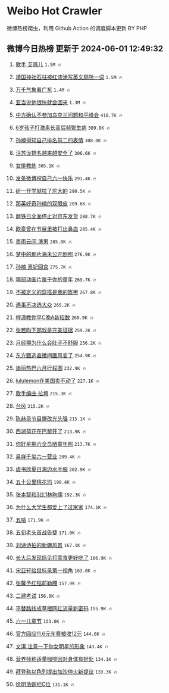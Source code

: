 # Weibo Hot Crawler 



微博热榜爬虫，利用 Github Action 的调度脚本更新 BY PHP 


## 微博今日热榜 更新于 2024-06-01 12:49:32 
1. [歌手 艾薇儿](https://s.weibo.com/weibo?q=%E6%AD%8C%E6%89%8B%20%E8%89%BE%E8%96%87%E5%84%BF&t=31&band_rank=1&Refer=top) `1.5M 🔥` 

1. [靖国神社石柱被红漆涂写英文厕所一词](https://s.weibo.com/weibo?q=%23%E9%9D%96%E5%9B%BD%E7%A5%9E%E7%A4%BE%E7%9F%B3%E6%9F%B1%E8%A2%AB%E7%BA%A2%E6%BC%86%E6%B6%82%E5%86%99%E8%8B%B1%E6%96%87%E5%8E%95%E6%89%80%E4%B8%80%E8%AF%8D%23&t=31&band_rank=2&Refer=top) `1.5M 🔥` 

1. [万千气象看广东](https://s.weibo.com/weibo?q=%23%E4%B8%87%E5%8D%83%E6%B0%94%E8%B1%A1%E7%9C%8B%E5%B9%BF%E4%B8%9C%23&t=31&band_rank=3&Refer=top) `1.4M 🔥` 

1. [亚当说他很快就会回来](https://s.weibo.com/weibo?q=%E4%BA%9A%E5%BD%93%E8%AF%B4%E4%BB%96%E5%BE%88%E5%BF%AB%E5%B0%B1%E4%BC%9A%E5%9B%9E%E6%9D%A5&t=31&band_rank=4&Refer=top) `1.3M 🔥` 

1. [中方确认不参加乌克兰问题和平峰会](https://s.weibo.com/weibo?q=%23%E4%B8%AD%E6%96%B9%E7%A1%AE%E8%AE%A4%E4%B8%8D%E5%8F%82%E5%8A%A0%E4%B9%8C%E5%85%8B%E5%85%B0%E9%97%AE%E9%A2%98%E5%92%8C%E5%B9%B3%E5%B3%B0%E4%BC%9A%23&t=31&band_rank=5&Refer=top) `410.7K 🔥` 

1. [6岁孩子打激素长高后频繁生病](https://s.weibo.com/weibo?q=%236%E5%B2%81%E5%AD%A9%E5%AD%90%E6%89%93%E6%BF%80%E7%B4%A0%E9%95%BF%E9%AB%98%E5%90%8E%E9%A2%91%E7%B9%81%E7%94%9F%E7%97%85%23&t=31&band_rank=6&Refer=top) `309.8K 🔥` 

1. [孙楠得知自己排名前二的表情](https://s.weibo.com/weibo?q=%23%E5%AD%99%E6%A5%A0%E5%BE%97%E7%9F%A5%E8%87%AA%E5%B7%B1%E6%8E%92%E5%90%8D%E5%89%8D%E4%BA%8C%E7%9A%84%E8%A1%A8%E6%83%85%23&t=31&band_rank=7&Refer=top) `308.0K 🔥` 

1. [汪苏泷排名越来越安全了](https://s.weibo.com/weibo?q=%23%E6%B1%AA%E8%8B%8F%E6%B3%B7%E6%8E%92%E5%90%8D%E8%B6%8A%E6%9D%A5%E8%B6%8A%E5%AE%89%E5%85%A8%E4%BA%86%23&t=31&band_rank=8&Refer=top) `306.6K 🔥` 

1. [女排教练](https://s.weibo.com/weibo?q=%E5%A5%B3%E6%8E%92%E6%95%99%E7%BB%83&t=31&band_rank=9&Refer=top) `305.1K 🔥` 

1. [发条微博祝自己六一快乐](https://s.weibo.com/weibo?q=%23%E5%8F%91%E6%9D%A1%E5%BE%AE%E5%8D%9A%E7%A5%9D%E8%87%AA%E5%B7%B1%E5%85%AD%E4%B8%80%E5%BF%AB%E4%B9%90%23&t=31&band_rank=10&Refer=top) `291.4K 🔥` 

1. [研一开学就拉了坨大的](https://s.weibo.com/weibo?q=%E7%A0%94%E4%B8%80%E5%BC%80%E5%AD%A6%E5%B0%B1%E6%8B%89%E4%BA%86%E5%9D%A8%E5%A4%A7%E7%9A%84&t=31&band_rank=11&Refer=top) `290.5K 🔥` 

1. [那英好奇孙楠的双眼皮](https://s.weibo.com/weibo?q=%23%E9%82%A3%E8%8B%B1%E5%A5%BD%E5%A5%87%E5%AD%99%E6%A5%A0%E7%9A%84%E5%8F%8C%E7%9C%BC%E7%9A%AE%23&t=31&band_rank=12&Refer=top) `289.6K 🔥` 

1. [磨铁已全面停止对京东发货](https://s.weibo.com/weibo?q=%23%E7%A3%A8%E9%93%81%E5%B7%B2%E5%85%A8%E9%9D%A2%E5%81%9C%E6%AD%A2%E5%AF%B9%E4%BA%AC%E4%B8%9C%E5%8F%91%E8%B4%A7%23&t=31&band_rank=13&Refer=top) `288.7K 🔥` 

1. [欧豪曾在节目里被打出鼻血](https://s.weibo.com/weibo?q=%23%E6%AC%A7%E8%B1%AA%E6%9B%BE%E5%9C%A8%E8%8A%82%E7%9B%AE%E9%87%8C%E8%A2%AB%E6%89%93%E5%87%BA%E9%BC%BB%E8%A1%80%23&t=31&band_rank=14&Refer=top) `285.4K 🔥` 

1. [墨雨云间 渣男](https://s.weibo.com/weibo?q=%E5%A2%A8%E9%9B%A8%E4%BA%91%E9%97%B4%20%E6%B8%A3%E7%94%B7&t=31&band_rank=15&Refer=top) `285.0K 🔥` 

1. [梦中的那片海未公开剧照](https://s.weibo.com/weibo?q=%23%E6%A2%A6%E4%B8%AD%E7%9A%84%E9%82%A3%E7%89%87%E6%B5%B7%E6%9C%AA%E5%85%AC%E5%BC%80%E5%89%A7%E7%85%A7%23&t=31&band_rank=16&Refer=top) `276.9K 🔥` 

1. [孙楠 熹妃回宫](https://s.weibo.com/weibo?q=%E5%AD%99%E6%A5%A0%20%E7%86%B9%E5%A6%83%E5%9B%9E%E5%AE%AB&t=31&band_rank=17&Refer=top) `275.7K 🔥` 

1. [哪部动画片属于你的童年](https://s.weibo.com/weibo?q=%23%E5%93%AA%E9%83%A8%E5%8A%A8%E7%94%BB%E7%89%87%E5%B1%9E%E4%BA%8E%E4%BD%A0%E7%9A%84%E7%AB%A5%E5%B9%B4%23&t=31&band_rank=18&Refer=top) `269.7K 🔥` 

1. [不被定义的穿搭是我的盔甲](https://s.weibo.com/weibo?q=%23%E4%B8%8D%E8%A2%AB%E5%AE%9A%E4%B9%89%E7%9A%84%E7%A9%BF%E6%90%AD%E6%98%AF%E6%88%91%E7%9A%84%E7%9B%94%E7%94%B2%23&t=31&band_rank=19&Refer=top) `267.8K 🔥` 

1. [遇事不决选大众](https://s.weibo.com/weibo?q=%23%E9%81%87%E4%BA%8B%E4%B8%8D%E5%86%B3%E9%80%89%E5%A4%A7%E4%BC%97%23&t=31&band_rank=20&Refer=top) `265.2K 🔥` 

1. [程潇教你早C晚A新招数](https://s.weibo.com/weibo?q=%23%E7%A8%8B%E6%BD%87%E6%95%99%E4%BD%A0%E6%97%A9C%E6%99%9AA%E6%96%B0%E6%8B%9B%E6%95%B0%23&t=31&band_rank=21&Refer=top) `260.9K 🔥` 

1. [张若昀下部戏是完美证据](https://s.weibo.com/weibo?q=%23%E5%BC%A0%E8%8B%A5%E6%98%80%E4%B8%8B%E9%83%A8%E6%88%8F%E6%98%AF%E5%AE%8C%E7%BE%8E%E8%AF%81%E6%8D%AE%23&t=31&band_rank=22&Refer=top) `259.2K 🔥` 

1. [月经期为什么会肚子不舒服](https://s.weibo.com/weibo?q=%23%E6%9C%88%E7%BB%8F%E6%9C%9F%E4%B8%BA%E4%BB%80%E4%B9%88%E4%BC%9A%E8%82%9A%E5%AD%90%E4%B8%8D%E8%88%92%E6%9C%8D%23&t=31&band_rank=23&Refer=top) `256.2K 🔥` 

1. [东方甄选直播间画风变了](https://s.weibo.com/weibo?q=%23%E4%B8%9C%E6%96%B9%E7%94%84%E9%80%89%E7%9B%B4%E6%92%AD%E9%97%B4%E7%94%BB%E9%A3%8E%E5%8F%98%E4%BA%86%23&t=31&band_rank=24&Refer=top) `254.9K 🔥` 

1. [迪丽热巴六月行程图](https://s.weibo.com/weibo?q=%23%E8%BF%AA%E4%B8%BD%E7%83%AD%E5%B7%B4%E5%85%AD%E6%9C%88%E8%A1%8C%E7%A8%8B%E5%9B%BE%23&t=31&band_rank=25&Refer=top) `232.9K 🔥` 

1. [lululemon在美国卖不动了](https://s.weibo.com/weibo?q=%23lululemon%E5%9C%A8%E7%BE%8E%E5%9B%BD%E5%8D%96%E4%B8%8D%E5%8A%A8%E4%BA%86%23&t=31&band_rank=26&Refer=top) `227.1K 🔥` 

1. [歌手编曲 拉垮](https://s.weibo.com/weibo?q=%E6%AD%8C%E6%89%8B%E7%BC%96%E6%9B%B2%20%E6%8B%89%E5%9E%AE&t=31&band_rank=27&Refer=top) `215.3K 🔥` 

1. [台风](https://s.weibo.com/weibo?q=%E5%8F%B0%E9%A3%8E&t=31&band_rank=28&Refer=top) `215.2K 🔥` 

1. [陈赫录节目爆改光头强](https://s.weibo.com/weibo?q=%23%E9%99%88%E8%B5%AB%E5%BD%95%E8%8A%82%E7%9B%AE%E7%88%86%E6%94%B9%E5%85%89%E5%A4%B4%E5%BC%BA%23&t=31&band_rank=29&Refer=top) `215.1K 🔥` 

1. [西湖荷花在巴黎开了](https://s.weibo.com/weibo?q=%23%E8%A5%BF%E6%B9%96%E8%8D%B7%E8%8A%B1%E5%9C%A8%E5%B7%B4%E9%BB%8E%E5%BC%80%E4%BA%86%23&t=31&band_rank=30&Refer=top) `213.9K 🔥` 

1. [你好星期六全员晒童年照](https://s.weibo.com/weibo?q=%23%E4%BD%A0%E5%A5%BD%E6%98%9F%E6%9C%9F%E5%85%AD%E5%85%A8%E5%91%98%E6%99%92%E7%AB%A5%E5%B9%B4%E7%85%A7%23&t=31&band_rank=31&Refer=top) `213.7K 🔥` 

1. [易烊千玺六一营业](https://s.weibo.com/weibo?q=%23%E6%98%93%E7%83%8A%E5%8D%83%E7%8E%BA%E5%85%AD%E4%B8%80%E8%90%A5%E4%B8%9A%23&t=31&band_rank=32&Refer=top) `209.4K 🔥` 

1. [虞书欣夏日海边水手服](https://s.weibo.com/weibo?q=%23%E8%99%9E%E4%B9%A6%E6%AC%A3%E5%A4%8F%E6%97%A5%E6%B5%B7%E8%BE%B9%E6%B0%B4%E6%89%8B%E6%9C%8D%23&t=31&band_rank=33&Refer=top) `202.9K 🔥` 

1. [五十公里桃花坞](https://s.weibo.com/weibo?q=%E4%BA%94%E5%8D%81%E5%85%AC%E9%87%8C%E6%A1%83%E8%8A%B1%E5%9D%9E&t=31&band_rank=34&Refer=top) `198.4K 🔥` 

1. [张本智和3比1林昀儒](https://s.weibo.com/weibo?q=%23%E5%BC%A0%E6%9C%AC%E6%99%BA%E5%92%8C3%E6%AF%941%E6%9E%97%E6%98%80%E5%84%92%23&t=31&band_rank=35&Refer=top) `192.3K 🔥` 

1. [为什么大学生都爱上了过家家](https://s.weibo.com/weibo?q=%23%E4%B8%BA%E4%BB%80%E4%B9%88%E5%A4%A7%E5%AD%A6%E7%94%9F%E9%83%BD%E7%88%B1%E4%B8%8A%E4%BA%86%E8%BF%87%E5%AE%B6%E5%AE%B6%23&t=31&band_rank=36&Refer=top) `174.1K 🔥` 

1. [五哈](https://s.weibo.com/weibo?q=%E4%BA%94%E5%93%88&t=31&band_rank=37&Refer=top) `171.9K 🔥` 

1. [五旬老头首战告捷](https://s.weibo.com/weibo?q=%23%E4%BA%94%E6%97%AC%E8%80%81%E5%A4%B4%E9%A6%96%E6%88%98%E5%91%8A%E6%8D%B7%23&t=31&band_rank=38&Refer=top) `171.0K 🔥` 

1. [刘诗诗拍的新疆风景](https://s.weibo.com/weibo?q=%23%E5%88%98%E8%AF%97%E8%AF%97%E6%8B%8D%E7%9A%84%E6%96%B0%E7%96%86%E9%A3%8E%E6%99%AF%23&t=31&band_rank=39&Refer=top) `167.1K 🔥` 

1. [长大后发现妈见打零食更好吃了](https://s.weibo.com/weibo?q=%23%E9%95%BF%E5%A4%A7%E5%90%8E%E5%8F%91%E7%8E%B0%E5%A6%88%E8%A7%81%E6%89%93%E9%9B%B6%E9%A3%9F%E6%9B%B4%E5%A5%BD%E5%90%83%E4%BA%86%23&t=31&band_rank=40&Refer=top) `166.9K 🔥` 

1. [宋亚轩给鼠标录第一视角](https://s.weibo.com/weibo?q=%23%E5%AE%8B%E4%BA%9A%E8%BD%A9%E7%BB%99%E9%BC%A0%E6%A0%87%E5%BD%95%E7%AC%AC%E4%B8%80%E8%A7%86%E8%A7%92%23&t=31&band_rank=41&Refer=top) `163.0K 🔥` 

1. [张馨予红毯前勒腰](https://s.weibo.com/weibo?q=%23%E5%BC%A0%E9%A6%A8%E4%BA%88%E7%BA%A2%E6%AF%AF%E5%89%8D%E5%8B%92%E8%85%B0%23&t=31&band_rank=42&Refer=top) `157.9K 🔥` 

1. [二建考试](https://s.weibo.com/weibo?q=%E4%BA%8C%E5%BB%BA%E8%80%83%E8%AF%95&t=31&band_rank=43&Refer=top) `156.6K 🔥` 

1. [平替路线成草根网红流量新密码](https://s.weibo.com/weibo?q=%23%E5%B9%B3%E6%9B%BF%E8%B7%AF%E7%BA%BF%E6%88%90%E8%8D%89%E6%A0%B9%E7%BD%91%E7%BA%A2%E6%B5%81%E9%87%8F%E6%96%B0%E5%AF%86%E7%A0%81%23&t=31&band_rank=44&Refer=top) `155.9K 🔥` 

1. [六一儿童节](https://s.weibo.com/weibo?q=%E5%85%AD%E4%B8%80%E5%84%BF%E7%AB%A5%E8%8A%82&t=31&band_rank=45&Refer=top) `153.0K 🔥` 

1. [官方回应11.6元车费被收12元](https://s.weibo.com/weibo?q=%23%E5%AE%98%E6%96%B9%E5%9B%9E%E5%BA%9411.6%E5%85%83%E8%BD%A6%E8%B4%B9%E8%A2%AB%E6%94%B612%E5%85%83%23&t=31&band_rank=46&Refer=top) `144.6K 🔥` 

1. [文淇 注意一下你女明星的形象](https://s.weibo.com/weibo?q=%E6%96%87%E6%B7%87%20%E6%B3%A8%E6%84%8F%E4%B8%80%E4%B8%8B%E4%BD%A0%E5%A5%B3%E6%98%8E%E6%98%9F%E7%9A%84%E5%BD%A2%E8%B1%A1&t=31&band_rank=47&Refer=top) `143.4K 🔥` 

1. [营养师称适量咖啡因对身体有好处](https://s.weibo.com/weibo?q=%23%E8%90%A5%E5%85%BB%E5%B8%88%E7%A7%B0%E9%80%82%E9%87%8F%E5%92%96%E5%95%A1%E5%9B%A0%E5%AF%B9%E8%BA%AB%E4%BD%93%E6%9C%89%E5%A5%BD%E5%A4%84%23&t=31&band_rank=48&Refer=top) `134.1K 🔥` 

1. [拜登称以色列提出加沙停火新提议](https://s.weibo.com/weibo?q=%23%E6%8B%9C%E7%99%BB%E7%A7%B0%E4%BB%A5%E8%89%B2%E5%88%97%E6%8F%90%E5%87%BA%E5%8A%A0%E6%B2%99%E5%81%9C%E7%81%AB%E6%96%B0%E6%8F%90%E8%AE%AE%23&t=31&band_rank=49&Refer=top) `133.3K 🔥` 

1. [徐明浩婉拒C位](https://s.weibo.com/weibo?q=%23%E5%BE%90%E6%98%8E%E6%B5%A9%E5%A9%89%E6%8B%92C%E4%BD%8D%23&t=31&band_rank=50&Refer=top) `131.1K 🔥` 

